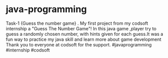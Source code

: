 # java-programming
Task-1 {Guess the number game} .
My first project from my codsoft internship a "Guess The Number Game"!
In this java game ,player try to guess a randomly chosen number, with hints given for each guess.It was a fun way  to practice my java skill and learn more about game development
Thank you to everyone at codsoft for the support.
#javaprogramming
#internship
#codsoft
